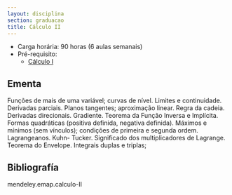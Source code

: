 ```yaml
---
layout: disciplina
section: graduacao
title: Cálculo II
---
```


- Carga horária: 90 horas (6 aulas semanais) 
- Pré-requisito: 
    - [Cálculo I](calculo-I.html)

## Ementa 

Funções de mais de uma variável; curvas de nível. Limites e
continuidade. Derivadas parciais. Planos tangentes; aproximação
linear. Regra da cadeia. Derivadas direcionais. Gradiente. Teorema da
Função Inversa e Implícita. Formas quadráticas (positiva definida,
negativa definida). Máximos e mínimos (sem vínculos); condições de
primeira e segunda ordem. Lagrangeanos. Kuhn- Tucker. Significado dos
multiplicadores de Lagrange. Teorema do Envelope. Integrais duplas e
triplas;

## Bibliografía

mendeley.emap.calculo-II

